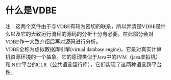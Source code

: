 # 什么是VDBE
<font face="微软雅黑" size="3px">

注：这两个文件由于与VDBE有较为密切的联系，所以弄清楚VDBE是什么以及它的大致运行流程的源码的分析十分有必要。在此部分会对VDBE作一大致介绍后再对源码进行分析。  
VDBE全称为虚拟数据库引擎(virtual database engine)，它是对真实计算机资源环境的一个抽象。它的原理类似于Java中的JVM（java虚拟机）和.NET平台的CLR（公共语言运行库），它们实现了这两种语言跨平台性。
